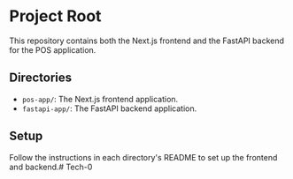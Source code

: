 # Project Root

This repository contains both the Next.js frontend and the FastAPI backend for the POS application.

## Directories

- `pos-app/`: The Next.js frontend application.
- `fastapi-app/`: The FastAPI backend application.

## Setup

Follow the instructions in each directory's README to set up the frontend and backend.# Tech-0
